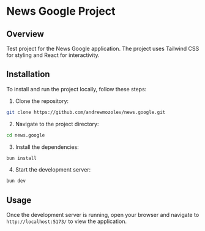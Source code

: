 # News Google Project

## Overview
Test project for the News Google application.
The project uses Tailwind CSS for styling and React for interactivity.

## Installation
To install and run the project locally, follow these steps:

1. Clone the repository:
  ```bash
  git clone https://github.com/andrewmozolev/news.google.git
  ```
2. Navigate to the project directory:
  ```bash
  cd news.google
  ```
3. Install the dependencies:
  ```bash
  bun install
  ```
4. Start the development server:
  ```bash
  bun dev
  ```

## Usage
Once the development server is running, open your browser and navigate to `http://localhost:5173/` to view the application.
